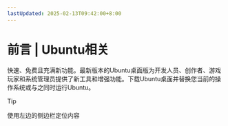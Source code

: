 ```yaml
---
lastUpdated: 2025-02-13T09:42:00+8:00
---
```


# 前言 | Ubuntu相关

快速、免费且充满新功能。最新版本的Ubuntu桌面版为开发人员、创作者、游戏玩家和系统管理员提供了新工具和增强功能。下载Ubuntu桌面并替换您当前的操作系统或与之同时运行Ubuntu。

> [!TIP]
> 使用左边的侧边栏定位内容
